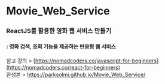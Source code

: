 # Movie_Web_Service

### ReactJS를 활용한 영화 웹 서비스 만들기 <br>
#### : 영화 검색, 조회 기능을 제공하는 반응형 웹 서비스 <br>
참고 강의 > [https://nomadcoders.co/javascript-for-beginners](https://nomadcoders.co/react-for-beginners) <br>
완성본 > https://parksolmi.github.io/Movie_Web_Service/
